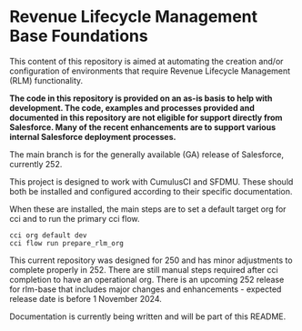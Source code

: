 # Revenue Lifecycle Management Base Foundations

This content of this repository is aimed at automating the creation and/or configuration of environments that require Revenue Lifecycle Management (RLM) functionality.

**The code in this repository is provided on an as-is basis to help with development. The code, examples and processes provided and documented in this repository are not eligible for support directly from Salesforce. Many of the recent enhancements are to support various internal Salesforce deployment processes.**

The main branch is for the generally available (GA) release of Salesforce, currently 252.

This project is designed to work with CumulusCI and SFDMU.  These should both be installed and configured according to their specific documentation.

When these are installed, the main steps are to set a default target org for cci and to run the primary cci flow.
```
cci org default dev
cci flow run prepare_rlm_org
```
This current repository was designed for 250 and has minor adjustments to complete properly in 252.  There are still manual steps required after cci completion to have an operational org.  There is an upcoming 252 release for rlm-base that includes major changes and enhancements - expected release date is before 1 November 2024.

Documentation is currently being written and will be part of this README. 